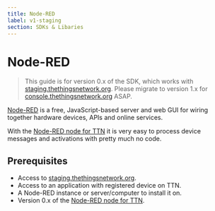 ```yaml
---
title: Node-RED
label: v1-staging
section: SDKs & Libaries
---
```


# Node-RED

> This guide is for version 0.x of the SDK, which works with [staging.thethingsnetwork.org](https://staging.thethingsnetwork.org/). Please migrate to version 1.x for [console.thethingsnetwork.org](https://console.thethingsnetwork.org/) ASAP.

[Node-RED](http://nodered.org/) is a free, JavaScript-based server and web GUI for wiring together hardware devices, APIs and online services.

With the [Node-RED node for TTN](https://www.npmjs.com/package/node-red-contrib-ttn) it is very easy to process device messages and activations with pretty much no code.

## Prerequisites

* Access to [staging.thethingsnetwork.org](https://staging.thethingsnetwork.org/).
* Access to an application with registered device on TTN.
* A Node-RED instance or server/computer to install it on.
* Version 0.x of the [Node-RED node for TTN](https://www.npmjs.com/package/node-red-contrib-ttn).
